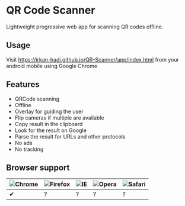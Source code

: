 # QR Code Scanner
Lightweight progressive web app for scanning QR codes offline.

## Usage
Visit https://irkan-hadi.github.io/QR-Scanner/app/index.html from your android mobile using Google Chrome 

## Features
- QRCode scanning
- Offline
- Overlay for guiding the user
- Flip cameras if multiple are available
- Copy result in the clipboard
- Look for the result on Google
- Parse the result for URLs and other protocols
- No ads
- No tracking

## Browser support

![Chrome](https://raw.github.com/alrra/browser-logos/master/chrome/chrome_24x24.png) | ![Firefox](https://raw.github.com/alrra/browser-logos/master/firefox/firefox_24x24.png) | ![IE](https://raw.github.com/alrra/browser-logos/master/edge/edge_24x24.png) | ![Opera](https://raw.github.com/alrra/browser-logos/master/opera/opera_24x24.png) | ![Safari](https://raw.github.com/alrra/browser-logos/master/safari/safari_24x24.png)
--- | --- | --- | --- | --- |
 ✔ | ? | ? | ? | ? |
